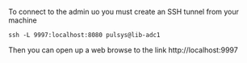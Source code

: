 To connect to the admin uo you must create an SSH tunnel from your machine
```
ssh -L 9997:localhost:8080 pulsys@lib-adc1
```
Then you can open up a web browse to the link http://localhost:9997
